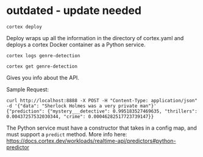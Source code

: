 # outdated - update needed 

`cortex deploy`

Deploy wraps up all the information in the directory of cortex.yaml and deploys a 
cortex Docker container as a Python service. 

`cortex logs genre-detection`


`cortex get genre-detection`
 
Gives you info about the API. 

Sample Request: 

```
curl http://localhost:8888 -X POST -H "Content-Type: application/json" -d '{"data": "Sherlock Holmes was a very private man"}'
{"prediction": {"mystery___detective": 0.995183527469635, "thrillers": 0.00437257532030344, "crime": 0.00046282517723739147}}
```

The Python service must have a constructor that takes in a config map, and must support a `predict` method. 
More info here: https://docs.cortex.dev/workloads/realtime-api/predictors#python-predictor
